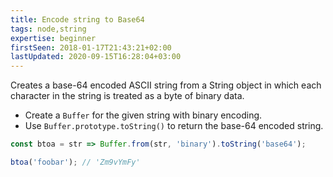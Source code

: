```yaml
---
title: Encode string to Base64
tags: node,string
expertise: beginner
firstSeen: 2018-01-17T21:43:21+02:00
lastUpdated: 2020-09-15T16:28:04+03:00
---
```


Creates a base-64 encoded ASCII string from a String object in which each character in the string is treated as a byte of binary data.

- Create a `Buffer` for the given string with binary encoding.
- Use `Buffer.prototype.toString()` to return the base-64 encoded string.

```js
const btoa = str => Buffer.from(str, 'binary').toString('base64');
```

```js
btoa('foobar'); // 'Zm9vYmFy'
```
